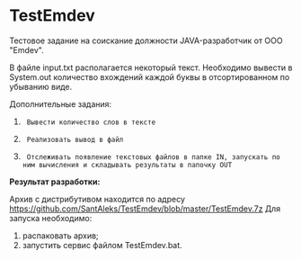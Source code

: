 ﻿# TestEmdev
Тестовое задание на соискание должности JAVA-разработчик от ООО "Emdev". 


В файле input.txt располагается некоторый текст. Необходимо вывести в System.out количество вхождений каждой буквы в отсортированном по убыванию виде.

 

Дополнительные задания:

1)      Вывести количество слов в тексте

2)      Реализовать вывод в файл

3)      Отслеживать появление текстовых файлов в папке IN, запускать по ним вычисления и складывать результаты в папочку OUT

<b>Результат разработки:</b>

Архив с дистрибутивом находится по адресу https://github.com/SantAleks/TestEmdev/blob/master/TestEmdev.7z
Для запуска необходимо:
1) распаковать архив;
2) запустить сервис файлом TestEmdev.bat.
